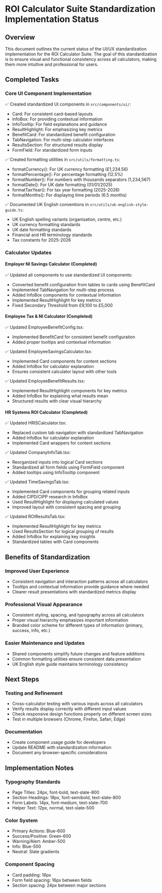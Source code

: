 # ROI Calculator Suite Standardization Implementation Status

## Overview

This document outlines the current status of the UI/UX standardization implementation for the ROI Calculator Suite. The goal of this standardization is to ensure visual and functional consistency across all calculators, making them more intuitive and professional for users.

## Completed Tasks

### Core UI Component Implementation

✅ Created standardized UI components in `src/components/ui/`:
  - Card: For consistent card-based layouts
  - InfoBox: For providing contextual information
  - InfoTooltip: For field explanations and guidance
  - ResultHighlight: For emphasizing key metrics
  - BenefitCard: For standardized benefit configuration
  - TabNavigation: For multi-step calculator interfaces
  - ResultsSection: For structured results display
  - FormField: For standardized form inputs

✅ Created formatting utilities in `src/utils/formatting.ts`:
  - formatCurrency(): For UK currency formatting (£1,234.56)
  - formatPercentage(): For percentage formatting (12.5%)
  - formatNumber(): For numbers with thousands separators (1,234,567)
  - formatDate(): For UK date formatting (01/01/2025)
  - formatTaxYear(): For tax year formatting (2025-2026)
  - formatMonths(): For displaying time periods (6.5 months)

✅ Documented UK English conventions in `src/utils/uk-english-style-guide.ts`:
  - UK English spelling variants (organisation, centre, etc.)
  - UK currency formatting standards
  - UK date formatting standards
  - Financial and HR terminology standards
  - Tax constants for 2025-2026

### Calculator Updates

#### Employer NI Savings Calculator (Completed)

✅ Updated all components to use standardized UI components:
  - Converted benefit configuration from tables to cards using BenefitCard
  - Implemented TabNavigation for multi-step process
  - Added InfoBox components for contextual information
  - Implemented ResultHighlight for key metrics
  - Fixed Secondary Threshold from £9,100 to £5,000

#### Employee Tax & NI Calculator (Completed)

✅ Updated EmployeeBenefitConfig.tsx:
  - Implemented BenefitCard for consistent benefit configuration
  - Added proper tooltips and contextual information

✅ Updated EmployeeSavingsCalculator.tsx:
  - Implemented Card components for content sections
  - Added InfoBox for calculator explanation
  - Ensures consistent calculator layout with other tools

✅ Updated EmployeeBenefitResults.tsx:
  - Implemented ResultHighlight components for key metrics
  - Added InfoBox for explaining what results mean
  - Structured results with clear visual hierarchy

#### HR Systems ROI Calculator (Completed)

✅ Updated HRISCalculator.tsx:
  - Replaced custom tab navigation with standardized TabNavigation
  - Added InfoBox for calculator explanation
  - Implemented Card wrappers for content sections

✅ Updated CompanyInfoTab.tsx:
  - Reorganized inputs into logical Card sections
  - Standardized all form fields using FormField component
  - Added tooltips using InfoTooltip component

✅ Updated TimeSavingsTab.tsx:
  - Implemented Card components for grouping related inputs
  - Added CIPD/CIPP research in InfoBox
  - Used ResultHighlight for displaying calculated values
  - Improved layout with consistent spacing and grouping

✅ Updated ROIResultsTab.tsx:
  - Implemented ResultHighlight for key metrics
  - Used ResultsSection for logical grouping of results
  - Added InfoBox for explaining key insights
  - Standardized tables with Card components

## Benefits of Standardization

### Improved User Experience
- Consistent navigation and interaction patterns across all calculators
- Tooltips and contextual information provide guidance where needed
- Clearer result presentations with standardized metrics display

### Professional Visual Appearance
- Consistent styling, spacing, and typography across all calculators
- Proper visual hierarchy emphasizes important information
- Branded color scheme for different types of information (primary, success, info, etc.)

### Easier Maintenance and Updates
- Shared components simplify future changes and feature additions
- Common formatting utilities ensure consistent data presentation
- UK English style guide maintains terminology consistency

## Next Steps

### Testing and Refinement

- Cross-calculator testing with various inputs across all calculators
- Verify results display correctly with different input values
- Check responsive design functions properly on different screen sizes
- Test in multiple browsers (Chrome, Firefox, Safari, Edge)

### Documentation

- Create component usage guide for developers
- Update README with standardization information
- Document any browser-specific considerations

## Implementation Notes

### Typography Standards
- Page Titles: 24px, font-bold, text-slate-800
- Section Headings: 18px, font-semibold, text-slate-800
- Form Labels: 14px, font-medium, text-slate-700
- Helper Text: 12px, normal, text-slate-500

### Color System
- Primary Actions: Blue-600
- Success/Positive: Green-600
- Warning/Alert: Amber-500
- Info: Blue-500
- Neutral: Slate gradients

### Component Spacing
- Card padding: 16px
- Form field spacing: 16px between fields
- Section spacing: 24px between major sections